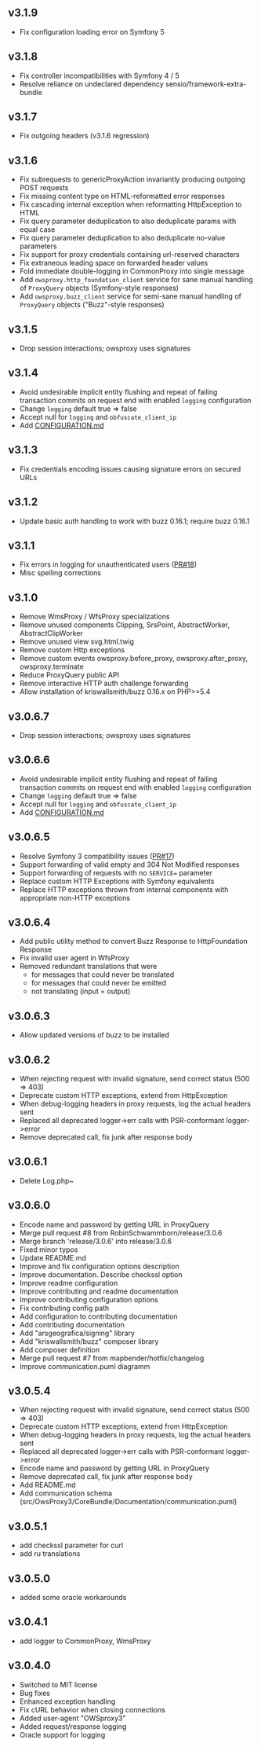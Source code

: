 ## v3.1.9
- Fix configuration loading error on Symfony 5

## v3.1.8
- Fix controller incompatibilities with Symfony 4 / 5
- Resolve reliance on undeclared dependency sensio/framework-extra-bundle

## v3.1.7
- Fix outgoing headers (v3.1.6 regression)

## v3.1.6
- Fix subrequests to genericProxyAction invariantly producing outgoing POST requests
- Fix missing content type on HTML-reformatted error responses
- Fix cascading internal exception when reformatting HttpException to HTML
- Fix query parameter deduplication to also deduplicate params with equal case
- Fix query parameter deduplication to also deduplicate no-value parameters
- Fix support for proxy credentials containing url-reserved characters
- Fix extraneous leading space on forwarded header values
- Fold immediate double-logging in CommonProxy into single message
- Add `owsproxy.http_foundation_client` service for sane manual handling of `ProxyQuery` objects (Symfony-style responses)
- Add `owsproxy.buzz_client` service for semi-sane manual handling of `ProxyQuery` objects ("Buzz"-style responses)

## v3.1.5
- Drop session interactions; owsproxy uses signatures

## v3.1.4
- Avoid undesirable implicit entity flushing and repeat of failing transaction commits on request end with enabled `logging` configuration
- Change `logging` default true => false
- Accept null for `logging` and `obfuscate_client_ip`
- Add [CONFIGURATION.md](https://github.com/mapbender/owsproxy3/blob/master/CONFIGURATION.md)

## v3.1.3
- Fix credentials encoding issues causing signature errors on secured URLs

## v3.1.2
- Update basic auth handling to work with buzz 0.16.1; require buzz 0.16.1

## v3.1.1
- Fix errors in logging for unauthenticated users ([PR#18](https://github.com/mapbender/owsproxy3/pull/18))
- Misc spelling corrections

## v3.1.0
- Remove WmsProxy / WfsProxy specializations
- Remove unused components Clipping, SrsPoint, AbstractWorker, AbstractClipWorker
- Remove unused view svg.html.twig
- Remove custom Http exceptions
- Remove custom events owsproxy.before_proxy, owsproxy.after_proxy, owsproxy.terminate
- Reduce ProxyQuery public API
- Remove interactive HTTP auth challenge forwarding
- Allow installation of kriswallsmith/buzz 0.16.x on PHP>=5.4

## v3.0.6.7
- Drop session interactions; owsproxy uses signatures

## v3.0.6.6
- Avoid undesirable implicit entity flushing and repeat of failing transaction commits on request end with enabled `logging` configuration
- Change `logging` default true => false
- Accept null for `logging` and `obfuscate_client_ip`
- Add [CONFIGURATION.md](https://github.com/mapbender/owsproxy3/blob/release/3.0.6/CONFIGURATION.md)

## v3.0.6.5
- Resolve Symfony 3 compatibility issues ([PR#17](https://github.com/mapbender/owsproxy3/pull/17))
- Support forwarding of valid empty and 304 Not Modified responses
- Support forwarding of requests with no `SERVICE=` parameter
- Replace custom HTTP Exceptions with Symfony equivalents
- Replace HTTP exceptions thrown from internal components with appropriate non-HTTP exceptions

## v3.0.6.4
- Add public utility method to convert Buzz Response to HttpFoundation Response
- Fix invalid user agent in WfsProxy
- Removed redundant translations that were
  - for messages that could never be translated
  - for messages that could never be emitted
  - not translating (input = output)

## v3.0.6.3
- Allow updated versions of buzz to be installed

## v3.0.6.2
- When rejecting request with invalid signature, send correct status (500 => 403)
- Deprecate custom HTTP exceptions, extend from HttpException
- When debug-logging headers in proxy requests, log the actual headers sent
- Replaced all deprecated logger->err calls with PSR-conformant logger->error
- Remove deprecated call, fix junk after response body

## v3.0.6.1
- Delete Log.php~

## v3.0.6.0
- Encode name and password by getting URL in ProxyQuery
- Merge pull request #8 from RobinSchwammborn/release/3.0.6
- Merge branch 'release/3.0.6' into release/3.0.6
- Fixed minor typos
- Update README.md
- Improve and fix configuration options description
- Improve documentation. Describe checkssl option
- Improve readme configuration
- Improve contributing and readme documentation
- Improve contributing configuration options
- Fix contributing config path
- Add configuration to contributing documentation
- Add contributing documentation
- Add "arsgeografica/signing" library
- Add "kriswallsmith/buzz" composer library
- Add composer definition
- Merge pull request #7 from mapbender/hotfix/changelog
- Improve communication.puml diagramm

## v3.0.5.4
- When rejecting request with invalid signature, send correct status (500 => 403)
- Deprecate custom HTTP exceptions, extend from HttpException
- When debug-logging headers in proxy requests, log the actual headers sent
- Replaced all deprecated logger->err calls with PSR-conformant logger->error
- Encode name and password by getting URL in ProxyQuery
- Remove deprecated call, fix junk after response body
- Add README.md
- Add communication schema (src/OwsProxy3/CoreBundle/Documentation/communication.puml)

## v3.0.5.1
-  add checkssl parameter for curl
-  add ru translations

## v3.0.5.0
-  added some oracle workarounds

## v3.0.4.1
- add logger to CommonProxy, WmsProxy

## v3.0.4.0
- Switched to MIT license
- Bug fixes
- Enhanced exception handling
- Fix cURL behavior when closing connections
- Added user-agent "OWSproxy3"
- Added request/response logging
- Oracle support for logging
